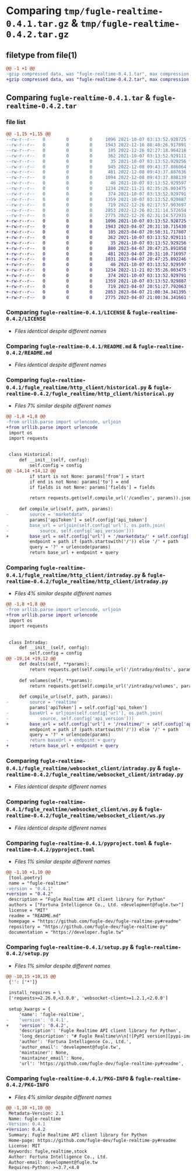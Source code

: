 # Comparing `tmp/fugle-realtime-0.4.1.tar.gz` & `tmp/fugle-realtime-0.4.2.tar.gz`

## filetype from file(1)

```diff
@@ -1 +1 @@
-gzip compressed data, was "fugle-realtime-0.4.1.tar", max compression
+gzip compressed data, was "fugle-realtime-0.4.2.tar", max compression
```

## Comparing `fugle-realtime-0.4.1.tar` & `fugle-realtime-0.4.2.tar`

### file list

```diff
@@ -1,15 +1,15 @@
--rw-r--r--   0        0        0     1096 2021-10-07 03:13:52.928725 fugle-realtime-0.4.1/LICENSE
--rw-r--r--   0        0        0     1943 2022-12-16 08:40:26.917891 fugle-realtime-0.4.1/README.md
--rw-r--r--   0        0        0      105 2022-12-26 02:27:18.964218 fugle-realtime-0.4.1/fugle_realtime/__init__.py
--rw-r--r--   0        0        0      362 2021-10-07 03:13:52.929111 fugle-realtime-0.4.1/fugle_realtime/base_client.py
--rw-r--r--   0        0        0       35 2021-10-07 03:13:52.929256 fugle-realtime-0.4.1/fugle_realtime/http_client/__init__.py
--rw-r--r--   0        0        0      945 2022-12-08 09:43:37.886064 fugle-realtime-0.4.1/fugle_realtime/http_client/historical.py
--rw-r--r--   0        0        0      481 2022-12-08 09:43:37.887636 fugle-realtime-0.4.1/fugle_realtime/http_client/http_client.py
--rw-r--r--   0        0        0     1094 2022-12-08 09:43:37.888139 fugle-realtime-0.4.1/fugle_realtime/http_client/intraday.py
--rw-r--r--   0        0        0       46 2021-10-07 03:13:52.929597 fugle-realtime-0.4.1/fugle_realtime/websocket_client/__init__.py
--rw-r--r--   0        0        0     1234 2022-11-21 02:35:26.003475 fugle-realtime-0.4.1/fugle_realtime/websocket_client/intraday.py
--rw-r--r--   0        0        0      374 2021-10-07 03:13:52.929791 fugle-realtime-0.4.1/fugle_realtime/websocket_client/websocket_client.py
--rw-r--r--   0        0        0     1359 2021-10-07 03:13:52.929887 fugle-realtime-0.4.1/fugle_realtime/websocket_client/ws.py
--rw-r--r--   0        0        0      719 2022-12-26 02:17:57.903697 fugle-realtime-0.4.1/pyproject.toml
--rw-r--r--   0        0        0     2853 2022-12-26 02:31:14.572654 fugle-realtime-0.4.1/setup.py
--rw-r--r--   0        0        0     2775 2022-12-26 02:31:14.572931 fugle-realtime-0.4.1/PKG-INFO
+-rw-r--r--   0        0        0     1096 2021-10-07 03:13:52.928725 fugle-realtime-0.4.2/LICENSE
+-rw-r--r--   0        0        0     1943 2023-04-07 20:31:10.715430 fugle-realtime-0.4.2/README.md
+-rw-r--r--   0        0        0      105 2023-04-07 20:50:31.717807 fugle-realtime-0.4.2/fugle_realtime/__init__.py
+-rw-r--r--   0        0        0      362 2021-10-07 03:13:52.929111 fugle-realtime-0.4.2/fugle_realtime/base_client.py
+-rw-r--r--   0        0        0       35 2021-10-07 03:13:52.929256 fugle-realtime-0.4.2/fugle_realtime/http_client/__init__.py
+-rw-r--r--   0        0        0      880 2023-04-07 20:47:25.891858 fugle-realtime-0.4.2/fugle_realtime/http_client/historical.py
+-rw-r--r--   0        0        0      481 2023-04-07 20:31:10.716957 fugle-realtime-0.4.2/fugle_realtime/http_client/http_client.py
+-rw-r--r--   0        0        0     1031 2023-04-07 20:47:25.892246 fugle-realtime-0.4.2/fugle_realtime/http_client/intraday.py
+-rw-r--r--   0        0        0       46 2021-10-07 03:13:52.929597 fugle-realtime-0.4.2/fugle_realtime/websocket_client/__init__.py
+-rw-r--r--   0        0        0     1234 2022-11-21 02:35:26.003475 fugle-realtime-0.4.2/fugle_realtime/websocket_client/intraday.py
+-rw-r--r--   0        0        0      374 2021-10-07 03:13:52.929791 fugle-realtime-0.4.2/fugle_realtime/websocket_client/websocket_client.py
+-rw-r--r--   0        0        0     1359 2021-10-07 03:13:52.929887 fugle-realtime-0.4.2/fugle_realtime/websocket_client/ws.py
+-rw-r--r--   0        0        0      719 2023-04-07 20:51:27.792063 fugle-realtime-0.4.2/pyproject.toml
+-rw-r--r--   0        0        0     2853 2023-04-07 21:00:34.341395 fugle-realtime-0.4.2/setup.py
+-rw-r--r--   0        0        0     2775 2023-04-07 21:00:34.341661 fugle-realtime-0.4.2/PKG-INFO
```

### Comparing `fugle-realtime-0.4.1/LICENSE` & `fugle-realtime-0.4.2/LICENSE`

 * *Files identical despite different names*

### Comparing `fugle-realtime-0.4.1/README.md` & `fugle-realtime-0.4.2/README.md`

 * *Files identical despite different names*

### Comparing `fugle-realtime-0.4.1/fugle_realtime/http_client/historical.py` & `fugle-realtime-0.4.2/fugle_realtime/http_client/historical.py`

 * *Files 7% similar despite different names*

```diff
@@ -1,8 +1,8 @@
-from urllib.parse import urlencode, urljoin
+from urllib.parse import urlencode
 import os
 import requests
 
 
 class Historical:
     def __init__(self, config):
         self.config = config
@@ -14,14 +14,12 @@
         if start is not None: params['from'] = start
         if end is not None: params['to'] = end
         if fields is not None: params['fields'] = fields
 
         return requests.get(self.compile_url('/candles', params)).json()
 
     def compile_url(self, path, params):
-        source = 'marketdata'
         params['apiToken'] = self.config['api_token']
-        base_url = urljoin(self.config['url'], os.path.join(
-            source, self.config['api_version']))
+        base_url = self.config['url'] + '/marketdata/' + self.config['api_version']
         endpoint = path if (path.startswith('/')) else '/' + path
         query = '?' + urlencode(params)
         return base_url + endpoint + query
```

### Comparing `fugle-realtime-0.4.1/fugle_realtime/http_client/intraday.py` & `fugle-realtime-0.4.2/fugle_realtime/http_client/intraday.py`

 * *Files 4% similar despite different names*

```diff
@@ -1,8 +1,8 @@
-from urllib.parse import urlencode, urljoin
+from urllib.parse import urlencode
 import os
 import requests
 
 
 class Intraday:
     def __init__(self, config):
         self.config = config
@@ -19,14 +19,12 @@
     def dealts(self, **params):
         return requests.get(self.compile_url('/intraday/dealts', params)).json()
 
     def volumes(self, **params):
         return requests.get(self.compile_url('/intraday/volumes', params)).json()
 
     def compile_url(self, path, params):
-        source = 'realtime'
         params['apiToken'] = self.config['api_token']
-        baseUrl = urljoin(self.config['url'], os.path.join(
-            source, self.config['api_version']))
+        base_url = self.config['url'] + '/realtime/' + self.config['api_version']
         endpoint = path if (path.startswith('/')) else '/' + path
         query = '?' + urlencode(params)
-        return baseUrl + endpoint + query
+        return base_url + endpoint + query
```

### Comparing `fugle-realtime-0.4.1/fugle_realtime/websocket_client/intraday.py` & `fugle-realtime-0.4.2/fugle_realtime/websocket_client/intraday.py`

 * *Files identical despite different names*

### Comparing `fugle-realtime-0.4.1/fugle_realtime/websocket_client/ws.py` & `fugle-realtime-0.4.2/fugle_realtime/websocket_client/ws.py`

 * *Files identical despite different names*

### Comparing `fugle-realtime-0.4.1/pyproject.toml` & `fugle-realtime-0.4.2/pyproject.toml`

 * *Files 1% similar despite different names*

```diff
@@ -1,10 +1,10 @@
 [tool.poetry]
 name = "fugle-realtime"
-version = "0.4.1"
+version = "0.4.2"
 description = "Fugle Realtime API client library for Python"
 authors = ["Fortuna Intelligence Co., Ltd. <development@fugle.tw>"]
 license = "MIT"
 readme = "README.md"
 homepage = "https://github.com/fugle-dev/fugle-realtime-py#readme"
 repository = "https://github.com/fugle-dev/fugle-realtime-py"
 documentation = "https://developer.fugle.tw"
```

### Comparing `fugle-realtime-0.4.1/setup.py` & `fugle-realtime-0.4.2/setup.py`

 * *Files 1% similar despite different names*

```diff
@@ -10,15 +10,15 @@
 {'': ['*']}
 
 install_requires = \
 ['requests>=2.26.0,<3.0.0', 'websocket-client>=1.2.1,<2.0.0']
 
 setup_kwargs = {
     'name': 'fugle-realtime',
-    'version': '0.4.1',
+    'version': '0.4.2',
     'description': 'Fugle Realtime API client library for Python',
     'long_description': "# Fugle Realtime\n\n[![PyPI version][pypi-image]][pypi-url]\n[![Python version][python-image]][python-url]\n[![Build Status][action-image]][action-url]\n\n> Fugle Realtime API client library for Python\n\n## Install\n\n```sh\n$ pip install fugle-realtime\n```\n\n## Usage\n\nThe library a Python client that supports HTTP API and WebSocket.\n\n### HTTP API\n\n```py\nfrom fugle_realtime import HttpClient\n\napi_client = HttpClient(api_token='demo')\n```\n\n#### intraday.meta\n\n```py\napi_client.intraday.meta(symbolId='2884')\n```\n\n#### intraday.quote\n\n```py\napi_client.intraday.quote(symbolId='2884')\n```\n\n#### intraday.chart\n\n```py\napi_client.intraday.chart(symbolId='2884')\n```\n\n#### intraday.dealts\n\n```py\napi_client.intraday.dealts(symbolId='2884', limit=50)\n```\n\n#### intraday.volumes\n\n```py\napi_client.intraday.volumes(symbolId='2884')\n```\n\n#### historical.candles\n\n```py\napi_client.historical.candles('2884', '2022-02-07', '2022-02-11', None)\napi_client.historical.candles('2884', None, None, 'open,high,low,close,volume,turnover,change')\n```\n\n### Simple WebSocket Demo\n\n```py\nimport time\nfrom fugle_realtime import WebSocketClient\n\ndef handle_message(message):\n    print(message)\n\ndef main():\n    ws_client = WebSocketClient(api_token='demo')\n    ws = ws_client.intraday.quote(symbolId='2884', on_message=handle_message)\n    ws.run_async()\n    time.sleep(3)\n    ws.close()\n\nif __name__ == '__main__':\n    main()\n```\n\n## Reference\n\n[Fugle Realtime API](https://developer.fugle.tw)\n\n## License\n\n[MIT](LICENSE)\n\n[pypi-image]: https://img.shields.io/pypi/v/fugle-realtime\n[pypi-url]: https://pypi.org/project/fugle-realtime\n[python-image]: https://img.shields.io/pypi/pyversions/fugle-realtime\n[python-url]: https://pypi.org/project/fugle-realtime\n[action-image]: https://img.shields.io/github/actions/workflow/status/fugle-dev/fugle-realtime-python/pytest.yml?branch=master\n[action-url]: https://github.com/fugle-dev/fugle-realtime-py/actions/workflows/pytest.yml\n",
     'author': 'Fortuna Intelligence Co., Ltd.',
     'author_email': 'development@fugle.tw',
     'maintainer': None,
     'maintainer_email': None,
     'url': 'https://github.com/fugle-dev/fugle-realtime-py#readme',
```

### Comparing `fugle-realtime-0.4.1/PKG-INFO` & `fugle-realtime-0.4.2/PKG-INFO`

 * *Files 4% similar despite different names*

```diff
@@ -1,10 +1,10 @@
 Metadata-Version: 2.1
 Name: fugle-realtime
-Version: 0.4.1
+Version: 0.4.2
 Summary: Fugle Realtime API client library for Python
 Home-page: https://github.com/fugle-dev/fugle-realtime-py#readme
 License: MIT
 Keywords: fugle,realtime,stock
 Author: Fortuna Intelligence Co., Ltd.
 Author-email: development@fugle.tw
 Requires-Python: >=3.7,<4.0
```

